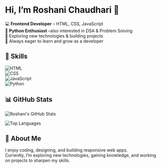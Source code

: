 # Hi, I’m Roshani Chaudhari 👋  

💻 **Frontend Developer** – HTML, CSS, JavaScript  
🐍 **Python Enthusiast** –also interested in DSA & Problem Solving  
🚀 Exploring new technologies & building projects  
🌱 Always eager to learn and grow as a developer  

## 🔧 Skills  

![HTML](https://img.shields.io/badge/HTML-orange?style=for-the-badge&logo=html&logoColor=white)  
![CSS](https://img.shields.io/badge/CSS3-blue?style=for-the-badge&logo=css3&logoColor=white)  
![JavaScript](https://img.shields.io/badge/JavaScript-yellow?style=for-the-badge&logo=javascript&logoColor=black)  
![Python](https://img.shields.io/badge/Python-3776AB?style=for-the-badge&logo=python&logoColor=white)  

## 📊 GitHub Stats
![Roshani's GitHub Stats](https://github-readme-stats.vercel.app/api?username=Roshani2410&show_icons=true&theme=tokyonight)

![Top Languages](https://github-readme-stats.vercel.app/api/top-langs/?username=Roshani2410&layout=compact&theme=tokyonight)

## 🌟 About Me  
I enjoy coding, designing, and building responsive web apps.  
Currently, I’m exploring new technologies, gaining knowledge, and working on projects to sharpen my skills.  

